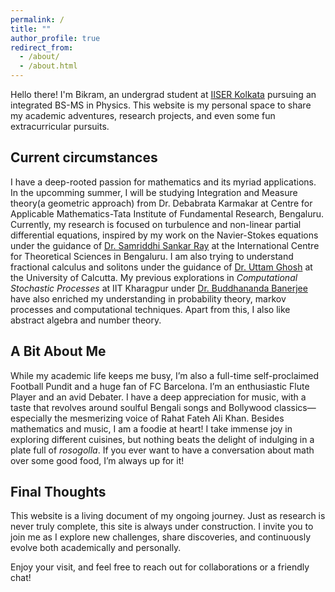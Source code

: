 ```yaml
---
permalink: /
title: ""
author_profile: true
redirect_from: 
  - /about/
  - /about.html
---
```


Hello there! I'm Bikram, an undergrad student at [IISER Kolkata](https://www.iiserkol.ac.in/) pursuing an integrated BS-MS in Physics. This website is my personal space to share my academic adventures, research projects, and even some fun extracurricular pursuits. 

## Current circumstances
I have a deep-rooted passion for mathematics and its myriad applications. In the upcomming summer, I will be studying Integration and Measure theory(a geometric approach) from Dr. Debabrata Karmakar at Centre for Applicable Mathematics-Tata Institute of Fundamental Research, Bengaluru. Currently, my research is focused on turbulence and non-linear partial differential equations, inspired by my work on the Navier-Stokes equations under the guidance of [Dr. Samriddhi Sankar Ray](https://www.icts.res.in/people/ssray) at the International Centre for Theoretical Sciences in Bengaluru. I am also trying to understand fractional calculus and solitons under the guidance of [Dr. Uttam Ghosh](https://scholar.google.co.in/citations?user=hfd7_kUAAAAJ&hl=en) at the University of Calcutta. My previous explorations in *Computational Stochastic Processes* at IIT Kharagpur under [Dr. Buddhananda Banerjee](https://sites.google.com/site/buddhanandastat/) have also enriched my understanding in probability theory, markov processes and computational techniques. Apart from this, I also like abstract algebra and number theory.


## A Bit About Me
While my academic life keeps me busy, I’m also a full-time self-proclaimed Football Pundit and a huge fan of FC Barcelona. I’m an enthusiastic Flute Player and an avid Debater. I have a deep appreciation for music, with a taste that revolves around soulful Bengali songs and Bollywood classics—especially the mesmerizing voice of Rahat Fateh Ali Khan. Besides mathematics and music, I am a foodie at heart! I take immense joy in exploring different cuisines, but nothing beats the delight of indulging in a plate full of *rosogolla*. If you ever want to have a conversation about math over some good food, I’m always up for it!


## Final Thoughts
This website is a living document of my ongoing journey. Just as research is never truly complete, this site is always under construction. I invite you to join me as I explore new challenges, share discoveries, and continuously evolve both academically and personally.

Enjoy your visit, and feel free to reach out for collaborations or a friendly chat!
